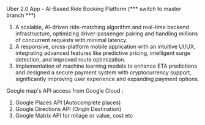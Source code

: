 Uber 2.0 App  - AI-Based Ride Booking Platform (*** switch to master branch ***)

1. A scalable, AI-driven ride-matching algorithm and real-time backend infrastructure, optimizing driver-passenger pairing and handling millions of concurrent requests with minimal latency.
2. A responsive, cross-platform mobile application with an intuitive UI/UX, integrating advanced features like predictive pricing, intelligent surge detection, and improved route optimization.
3. Implementation of machine learning models to enhance ETA predictions and designed a secure payment system with cryptocurrency support, significantly improving user experience and expanding payment options.


Google map's API access from Google Cloud : 
1. Google Places API (Autocomplete places) 
2. Google Directions API (Origin Destination) 
3. Google Matrix API for milage or value, cost etc
